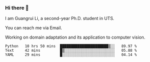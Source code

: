### Hi there 👋

<!--
**Solacex/Solacex** is a ✨ _special_ ✨ repository because its `README.md` (this file) appears on your GitHub profile.

Here are some ideas to get you started:

- 🔭 I’m currently working on ...
- 🌱 I’m currently learning ...
- 👯 I’m looking to collaborate on ...
- 🤔 I’m looking for help with ...
- 💬 Ask me about ...
- 📫 How to reach me: ...
- 😄 Pronouns: ...
- ⚡ Fun fact: ...
-->
I am Guangrui Li, a second-year Ph.D. student in UTS.

You can reach me via Email.

Working on domain adaptation and its application to computer vision. 
<!--START_SECTION:waka-->
```text
Python   10 hrs 50 mins  ██████████████████████▒░░   89.97 % 
Text     42 mins         █▒░░░░░░░░░░░░░░░░░░░░░░░   05.88 % 
YAML     29 mins         █░░░░░░░░░░░░░░░░░░░░░░░░   04.14 % 
```
<!--END_SECTION:waka-->
